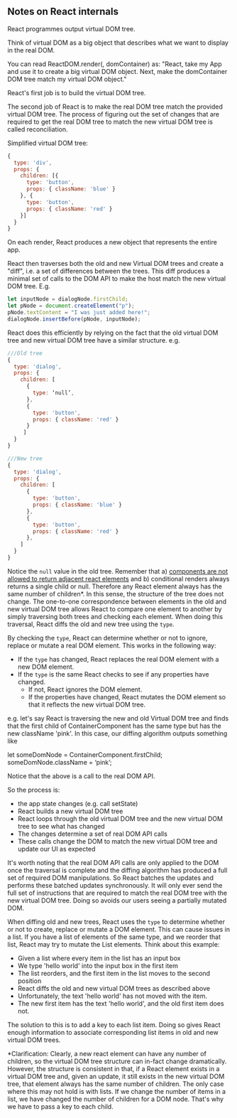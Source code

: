 ## Notes on React internals

React programmes output virtual DOM tree.

Think of virtual DOM as a big object that describes what we want to display in the real DOM.

You can read ReactDOM.render(<App />, domContainer) as: "React, take my App and use it to create a big virtual DOM object. Next, make the domContainer DOM tree match my virtual DOM object."

React's first job is to build the virtual DOM tree.

The second job of React is to make the real DOM tree match the provided virtual DOM tree. The process of figuring out the set of changes that are required to get the real DOM tree to match the new virtual DOM tree is called reconciliation.

Simplified virtual DOM tree:

```js
{
  type: 'div',
  props: {
    children: [{
      type: 'button',
      props: { className: 'blue' }
    }, {
      type: 'button',
      props: { className: 'red' }
    }]
  }
}
```

On each render, React produces a new object that represents the entire app.

React then traverses both the old and new Virtual DOM trees and create a "diff", i.e. a set of differences between the trees. This diff produces a minimal set of calls to the DOM API to make the host match the new virtual DOM tree. E.g.

```js
let inputNode = dialogNode.firstChild;
let pNode = document.createElement("p");
pNode.textContent = "I was just added here!";
dialogNode.insertBefore(pNode, inputNode);
```

React does this efficiently by relying on the fact that the old virtual DOM tree and new virtual DOM tree have a similar structure. e.g.

```js
///Old tree
{
  type: 'dialog',
  props: {
    children: [
      {
        type: ‘null’,
      },
      {
        type: 'button',
        props: { className: 'red' }
      }
     ]
  }
}

///New tree
{
  type: 'dialog',
  props: {
    children: [
      {
        type: 'button',
        props: { className: 'blue' }
      }, 
      {
        type: 'button',
        props: { className: 'red' }
      },
    ]
  }
}
```

Notice the `null` value in the old tree. Remember that a) [components are not allowed to return adjacent react elements](https://stackoverflow.com/questions/31284169/parse-error-adjacent-jsx-elements-must-be-wrapped-in-an-enclosing-tag) and b) conditional renders always returns a single child or null. Therefore any React element always has the same number of children\*. In this sense, the structure of the tree does not change. The one-to-one correspondence between elements in the old and new virtual DOM tree allows React to compare one element to another by simply traversing both trees and checking each element. When doing this traversal, React diffs the old and new tree using the `type`.

By checking the `type`, React can determine whether or not to ignore, replace or mutate a real DOM element. This works in the following way:

- If the `type` has changed, React replaces the real DOM element with a new DOM element.
- If the `type` is the same React checks to see if any properties have changed.
  - If not, React ignores the DOM element.
  - If the properties have changed, React mutates the DOM element so that it reflects the new virtual DOM tree.

e.g. let's say React is traversing the new and old Virtual DOM tree and finds that the first child of ContainerComponent has the same type but has the new className 'pink'. In this case, our diffing algorithm outputs something like

let someDomNode = ContainerComponent.firstChild;
someDomNode.className = ‘pink’;

Notice that the above is a call to the real DOM API.

So the process is:

- the app state changes (e.g. call setState)
- React builds a new virtual DOM tree
- React loops through the old virtual DOM tree and the new virtual DOM tree to see what has changed
- The changes determine a set of real DOM API calls
- These calls change the DOM to match the new virtual DOM tree and update our UI as expected

It's worth noting that the real DOM API calls are only applied to the DOM once the traversal is complete and the diffing algorithm has produced a full set of required DOM manipulations. So React batches the updates and performs these batched updates synchronously. It will only ever send the full set of instructions that are required to match the real DOM tree with the new virtual DOM tree. Doing so avoids our users seeing a partially mutated DOM.

When diffing old and new trees, React uses the `type` to determine whether or not to create, replace or mutate a DOM element. This can cause issues in a list. If you have a list of elements of the same type, and we reorder that list, React may try to mutate the List elements. Think about this example:

- Given a list where every item in the list has an input box
- We type 'hello world' into the input box in the first item
- The list reorders, and the first item in the list moves to the second position
- React diffs the old and new virtual DOM trees as described above
- Unfortunately, the text 'hello world' has not moved with the item.
- The new first item has the text 'hello world', and the old first item does not.

The solution to this is to add a key to each list item. Doing so gives React enough information to associate corresponding list items in old and new virtual DOM trees.

\*Clarification: Clearly, a new react element can have any number of children, so the virtual DOM tree structure can in-fact change dramatically. However, the structure is consistent in that, if a React element exists in a virtual DOM tree and, given an update, it still exists in the new virtual DOM tree, that element always has the same number of children. The only case where this may not hold is with lists. If we change the number of items in a list, we have changed the number of children for a DOM node. That's why we have to pass a key to each child.
